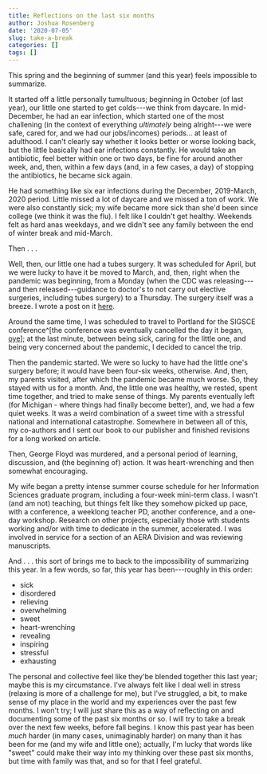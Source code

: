 ```yaml
---
title: Reflections on the last six months
author: Joshua Rosenberg
date: '2020-07-05'
slug: take-a-break
categories: []
tags: []
---
```


This spring and the beginning of summer (and this year) feels impossible to
summarize.

It started off a little personally tumultuous; beginning in October (of last
year), our little one started to get colds---we think from daycare. In
mid-December, he had an ear infection, which started one of the most challening
(in the context of everything *ultimately* being alright---we were safe, cared
for, and we had our jobs/incomes) periods... at least of adulthood. I can't
clearly say whether it looks better or worse looking back, but the little
basically had ear infections constantly. He would take an antibiotic, feel
better within one or two days, be fine for around another week, and, then,
within a few days (and, in a few cases, a day) of stopping the antibiotics, he
became sick again.

He had something like six ear infections during the December, 2019-March, 2020
period. Little missed a lot of daycare and we missed a ton of work. We were also
constantly sick; my wife became more sick than she'd been since college (we
think it was the flu). I felt like I couldn't get healthy. Weekends felt as
hard anas weekdays, and we didn't see any family between the end of winter break
and mid-March.

Then . . .

Well, then, our little one had a tubes surgery. It was scheduled for April, but
we were lucky to have it be moved to March, and, then, right when the pandemic
was beginning, from a Monday (when the CDC was releasing---and then
released---guidance to doctor's to not carry out elective surgeries, including
tubes surgery) to a Thursday. The surgery itself was a breeze. I wrote a post on
it [here](https://joshuamrosenberg.com/posts/sickness-and-gratitude/).

Around the same time, I was scheduled to travel to Portland for the SIGSCE
conference^[the conference was eventually cancelled the day it began,
[oye](https://sigcse2020.sigcse.org/attendees/health-info.html)]; at the last
minute, between being sick, caring for the little one, and being very concerned
about the pandemic, I decided to cancel the trip.

Then the pandemic started. We were so lucky to have had the little one's surgery
before; it would have been four-six weeks, otherwise. And, then, my parents
visited, after which the pandemic became much worse. So, they stayed with us for
a month. And, the little one was healthy, we rested, spent time together, and
tried to make sense of things. My parents eventually left (for Michigan - where
things had finally become better), and, we had a few quiet weeks. It was a weird
combination of a sweet time with a stressful national and international
catastrophe. Somewhere in between all of this, my co-authors and I sent our book
to our publisher and finished revisions for a long worked on article.

Then, George Floyd was murdered, and a personal period of learning, discussion,
and (the beginning of) action. It was heart-wrenching and then somewhat
encouraging.

My wife began a pretty intense summer course schedule for her Information
Sciences graduate program, including a four-week mini-term class. I wasn't (and
am not) teaching, but things felt like they somehow picked up pace, with a
conference, a weeklong teacher PD, another conference, and a one-day workshop.
Research on other projects, especially those wth students working and/or with
time to dedicate in the summer, accelerated. I was involved in service for a
section of an AERA Division and was reviewing manuscripts.

And . . . this sort of brings me to back to the impossibility of summarizing
this year. In a few words, so far, this year has been---roughly in this order:

  - sick
  - disordered
  - relieving
  - overwhelming
  - sweet
  - heart-wrenching
  - revealing
  - inspiring
  - stressful
  - exhausting

The personal and collective feel like they'be blended together this last year;
maybe this is my circumstance. I've always felt like I deal well in stress
(relaxing is more of a challenge for me), but I've struggled, a bit, to make
sense of my place in the world and my experiences over the past few months. I
won't try; I will just share this as a way of reflecting on and documenting some
of the past six months or so. I will try to take a break over the next few
weeks, before fall begins. I know this past year has been *much* harder (in many
cases, unimaginably harder) on many than it has been for me (and my wife and
little one); actually, I'm lucky that words like "sweet" could make their way
into my thinking over these past six months, but time with family was that, and
so for that I feel grateful.